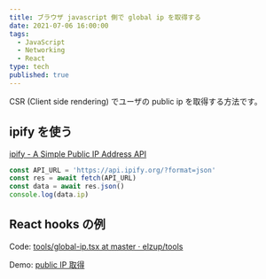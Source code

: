 ```yaml
---
title: ブラウザ javascript 側で global ip を取得する
date: 2021-07-06 16:00:00
tags:
  - JavaScript
  - Networking
  - React
type: tech
published: true
---
```


CSR (Client side rendering) でユーザの public ip を取得する方法です。

## ipify を使う

[ipify \- A Simple Public IP Address API](https://www.ipify.org/)

```js
const API_URL = 'https://api.ipify.org/?format=json'
const res = await fetch(API_URL)
const data = await res.json()
console.log(data.ip)
```

## React hooks の例

Code: [tools/global\-ip\.tsx at master · elzup/tools](https://github.com/elzup/tools/blob/master/src/pages/global-ip.tsx)

Demo: [public IP 取得](https://tools.anozon.me/global-ip)
